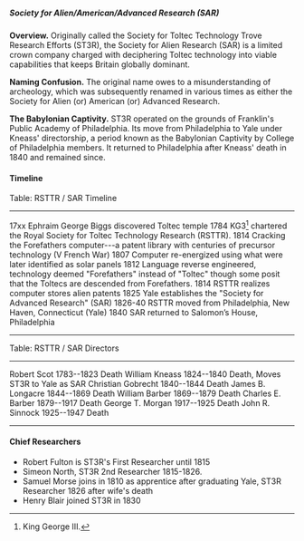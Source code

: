 ##### Society for Alien/American/Advanced Research (SAR)

**Overview.** Originally called the Society for Toltec Technology Trove Research Efforts (ST3R), the Society for Alien Research (SAR) is a limited crown company charged with deciphering Toltec technology into viable capabilities that keeps Britain globally dominant.

**Naming Confusion.** The original name owes to a misunderstanding of archeology, which was subsequently renamed in various times as either the Society for Alien (or) American (or) Advanced Research.

**The Babylonian Captivity.** ST3R operated on the grounds of Franklin's Public Academy of Philadelphia. Its move from Philadelphia to Yale under Kneass' directorship, a period known as the Babylonian Captivity by College of Philadelphia members. It returned to Philadelphia after Kneass' death in 1840 and remained since.

#### Timeline

<!-- * 1782 November 30 - American surveyor Ephraim George Biggs discovered Toltec temple under the Arkansan Toltec Mounds. Within the mounds is a trove of technology and modern-era weaponry, including an advanced, operating computer storing alien technology. The computer and all technology was transported to Philadelphia, which is the center of American social & political life.
* 1784 April 9 - The Society for Toltec Technology Trove Research (ST3R) was chartered by King George III to decipher the technology. The Fifth French War increased the zeal of the research, with the major breakthrough occurring in 1814 discovering that the computer was a patent library exposing centuries of advanced technology.
* 1807 - Computer re-energized using what were later identified as solar panels
* 1812 - Language reverse engineered, technology deemed "Alien" instead of "Toltec," though some posit that the Toltecs are descended from Aliens.
* 1814 - ST3R realizes computer stores alien patents
* 1825 - Yale establishes the "Society for Alien Research" (SAR)
* 1826-40 - ST3R moved from Philadelphia, New Haven, Connecticut (Yale)
* 1840 - SAR returned to Salomon’s House, Philadelphia -->

Table: RSTTR / SAR Timeline
----------  ------------------------------------------------------------
  17xx      Ephraim George Biggs discovered Toltec temple
  1784      KG3[^KG3] chartered the Royal Society for Toltec Technology Research (RSTTR).
  1814      Cracking the Forefathers computer---a patent library with centuries
            of precursor technology (V French War)
  1807      Computer re-energized using what were later identified as solar panels
  1812      Language reverse engineered, technology deemed "Forefathers" instead of "Toltec"
            though some posit that the Toltecs are descended from Forefathers.
  1814      RSTTR realizes computer stores alien patents
  1825      Yale establishes the "Society for Advanced Research" (SAR)
  1826-40   RSTTR moved from Philadelphia, New Haven, Connecticut (Yale)
  1840      SAR returned to Salomon’s House, Philadelphia
----------  ------------------------------------------------------------

<!-- 30 November 1982
9 April 1784 -->

<!-- under the Arkansan Toltec Mounds. Within the mounds is a trove of technology and modern-era weaponry, including an advanced, operating computer storing alien technology. The computer and all technology was transported to Philadelphia, which is the center of American social & political life. -->

[^KG3]: King George III.

<!-- #### Directors -->

Table: RSTTR / SAR Directors

------------------  ----------  ----------------------------------
Robert Scot         1783--1823  Death
William Kneass      1824--1840  Death,  Moves ST3R to Yale as SAR
Christian Gobrecht  1840--1844  Death
James B. Longacre   1844--1869  Death
William Barber      1869--1879  Death
Charles E. Barber   1879--1917  Death
George T. Morgan    1917--1925  Death
John R. Sinnock     1925--1947  Death
------------------  ----------  ----------------------------------

<!-- * Robert Scot (1783 until his death in 1823)
* William Kneass (1824 until his death in 1840), Moves ST3R to Yale as SAR.
* Christian Gobrecht (1840 until his death in 1844)
* James B. Longacre (1844 until his death in 1869)
* William Barber (1869 until his death in 1879)
* Charles E. Barber (1879 until his death in 1917)
* George T. Morgan (1917 until his death in 1925)
* John R. Sinnock (1925 until his death in 1947) -->
<!-- * Gilroy Roberts (1948 to 1964)
* Frank Gasparro (1965 to 1981) -->

#### Chief Researchers

* Robert Fulton is ST3R's First Researcher until 1815
* Simeon North, ST3R 2nd Researcher 1815-1826.
* Samuel Morse joins in 1810 as apprentice after graduating Yale, ST3R Researcher 1826 after wife's death
* Henry Blair joined ST3R in 1830
